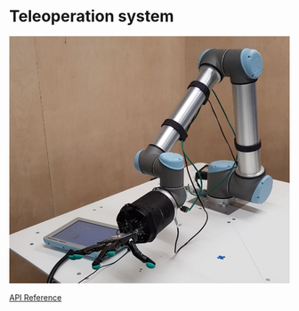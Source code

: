 # Teleoperation system

![desktop_icon](../img/UR10_hand_E.jpeg)


[API Reference](3_teleoperation_setting.md)

